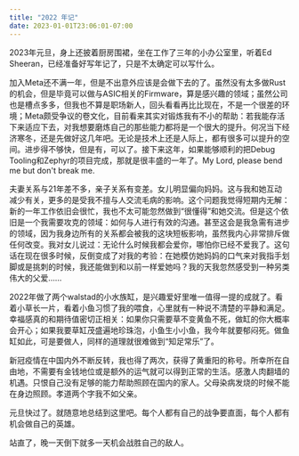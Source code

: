 ```yaml
---
title: "2022 年记"
date: 2023-01-01T23:06:01-07:00
---
```

2023年元旦，身上还披着厨房围裙，坐在工作了三年的小办公室里，听着Ed Sheeran，已经准备好写年记了，只是不太确定可以写什么。
<!--more-->

加入Meta还不满一年，但是不出意外应该是会做下去的了。虽然没有太多做Rust的机会，但是毕竟可以做与ASIC相关的Firmware，算是感兴趣的领域；虽然公司也是槽点多多，但我也不算是职场新人，回头看看再比比现在，不是一个很差的环境；Meta颇受争议的卷文化，目前看来其实对锻炼我有不小的帮助：若我能存活下来适应下去，对我想要磨炼自己的那些能力都将是一个很大的提升。何况当下经济寒冬，还是先做好这几年吧。无论是技术上还是人际上，都有很多可以提升的空间。进步得不够快，但是有，可以了。接下来这年，如果能够顺利的把Debug Tooling和Zephyr的项目完成，那就是很丰盛的一年了。My Lord, please bend me but don't break me.

夫妻关系与21年差不多，亲子关系有变差。女儿明显偏向妈妈。这与我和她互动减少有关，更多的是受我不擅与人交流毛病的影响。这个问题我觉得短期内无解：新的一年工作依旧会很忙，我也不太可能忽然做到“很懂得”和她交流。但是这个依旧是一个我需要攻克的领域：如何与人进行有效的沟通。甚至这会是我急需有进步的领域，因为我身边所有的关系都会被我的这块短板影响，虽然我内心非常排斥做任何改变。我对女儿说过：无论什么时候我都会爱你，哪怕你已经不爱我了。这句话在现在很多时候，反倒变成了对我的考验：在她模仿她妈妈的口气来对我指手划脚或是挑刺的时候，我还能做到和以前一样爱她吗？我的天我忽然感受到一种另类伟大的父爱……

2022年做了两个walstad的小水族缸，是兴趣爱好里唯一值得一提的成就了。看着小草长一片，看着小鱼习惯了我的喂食，心里就有一种说不清楚的平静和满足。幸福感真的和期待值密切正相关：如果你只需要草不变黄鱼不死，做缸的你大概率会开心；如果我要草缸茂盛遍地珍珠泡，小鱼生小小鱼，我今年就要郁闷死。做鱼缸如此，可是要做人，同样的道理就很难做到“知足常乐”了。

新冠疫情在中国内外不断反转，我也得了两次，获得了黄重阳的称号。所幸所在自由地，不需要有金钱地位或是额外的运气就可以得到正常的生活。感激人肉翻墙的机遇。只恨自己没有足够的能力帮助照顾在国内的家人。父母染病发烧的时候不能在身边照顾。孝道两个字我不如父亲。

元旦快过了。就随意地总结到这里吧。每个人都有自己的战争要直面，每个人都有机会做自己的英雄。

站直了，晚一天倒下就多一天机会战胜自己的敌人。

